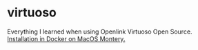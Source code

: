 # virtuoso
Everything I learned when using Openlink Virtuoso Open Source.  
[Installation in Docker on MacOS Montery.](./Installation.md)

